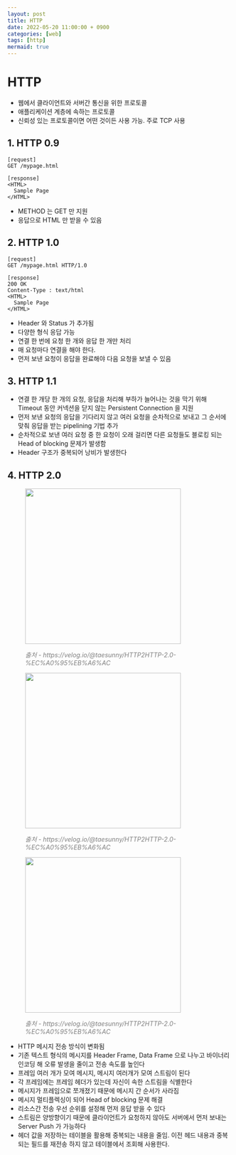 ```yaml
---
layout: post
title: HTTP
date: 2022-05-20 11:00:00 + 0900
categories: [web]
tags: [http]
mermaid: true
---
```

# HTTP
- 웹에서 클라이언트와 서버간 통신을 위한 프로토콜   
- 애플리케이션 계층에 속하는 프로토콜   
- 신뢰성 있는 프로토콜이면 어떤 것이든 사용 가능. 주로 TCP 사용

## 1. HTTP 0.9

```
[request]
GET /mypage.html

[response]
<HTML>
  Sample Page
</HTML>
```

- METHOD 는 GET 만 지원
- 응답으로 HTML 만 받을 수 있음

## 2. HTTP 1.0

```
[request]
GET /mypage.html HTTP/1.0

[response]
200 OK
Content-Type : text/html
<HTML>
  Sample Page
</HTML>

```

- Header 와 Status 가 추가됨
- 다양한 형식 응답 가능
- 연결 한 번에 요청 한 개와 응답 한 개만 처리
- 매 요청마다 연결을 해야 한다.
- 먼저 보낸 요청이 응답을 완료해야 다음 요청을 보낼 수 있음

## 3. HTTP 1.1

- 연결 한 개당 한 개의 요청, 응답을 처리해 부하가 늘어나는 것을 막기 위해 Timeout 동안 커넥션을 닫지 않는 Persistent Connection 을 지원
- 먼저 보낸 요청의 응답을 기다리지 않고 여러 요청을 순차적으로 보내고 그 순서에 맞춰 응답을 받는 pipelining 기법 추가
- 순차적으로 보낸 여러 요청 중 한 요청이 오래 걸리면 다른 요청들도 블로킹 되는 Head of blocking 문제가 발생함
- Header 구조가 중복되어 낭비가 발생한다

## 4. HTTP 2.0

<figure>
  <img src="https://user-images.githubusercontent.com/13375810/169435682-9357096c-f4e0-4d26-85fd-1fca88dbdb50.png" height="350" />
  <p style="font-style: italic; color: gray;">출처 - https://velog.io/@taesunny/HTTP2HTTP-2.0-%EC%A0%95%EB%A6%AC</p>
</figure>

<figure>
  <img src="https://user-images.githubusercontent.com/13375810/169435679-d9216de8-01d0-4320-9485-9c54ef942ca7.png" height="350" />
  <p style="font-style: italic; color: gray;">출처 - https://velog.io/@taesunny/HTTP2HTTP-2.0-%EC%A0%95%EB%A6%AC</p>
</figure>

<figure>
  <img src="https://user-images.githubusercontent.com/13375810/169435672-cd40984e-3fb3-4587-9910-fa6fb4550e37.png" height="350" />
  <p style="font-style: italic; color: gray;">출처 - https://velog.io/@taesunny/HTTP2HTTP-2.0-%EC%A0%95%EB%A6%AC</p>
</figure>

- HTTP 메시지 전송 방식이 변화됨
- 기존 텍스트 형식의 메시지를 Header Frame, Data Frame 으로 나누고 바이너리 인코딩 해 오류 발생을 줄이고 전송 속도를 높인다
- 프레임 여러 개가 모여 메시지, 메시지 여러개가 모여 스트림이 된다
- 각 프레임에는 프레임 헤더가 있는데 자신이 속한 스트림을 식별한다
- 메시지가 프레임으로 쪼개졌기 때문에 메시지 간 순서가 사라짐
- 메시지 멀티플렉싱이 되어 Head of blocking 문제 해결
- 리소스간 전송 우선 순위를 설정해 먼저 응답 받을 수 있다
- 스트림은 양방향이기 때문에 클라이언트가 요청하지 않아도 서버에서 먼저 보내는 Server Push 가 가능하다
- 헤더 값을 저장하는 테이블을 활용해 중복되는 내용을 줄임. 이전 헤드 내용과 중복되는 필드를 재전송 하지 않고 테이블에서 조회해 사용한다.
